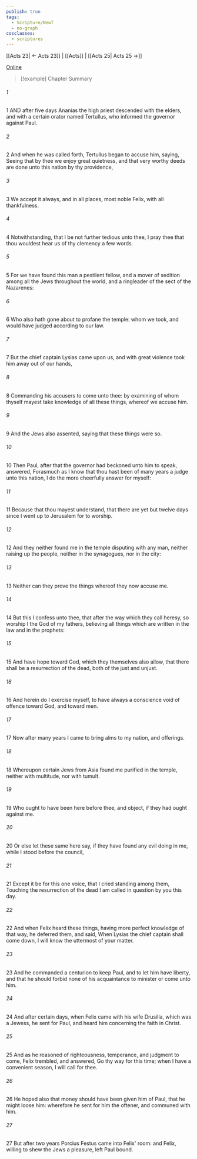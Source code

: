 ```yaml
---
publish: true
tags:
  - Scripture/NewT
  - no-graph
cssclasses:
  - scriptures
---
```

[[Acts 23| ← Acts 23]] | [[Acts]] | [[Acts 25| Acts 25 →]]

[Online](https://churchofjesuschrist.org/study/scriptures/nt/acts/24?lang=eng)

>[!example] Chapter Summary
>
###### 1
1 AND after five days Ananias the high priest descended with the elders, and with a certain orator named Tertullus, who informed the governor against Paul.
###### 2
2 And when he was called forth, Tertullus began to accuse him, saying, Seeing that by thee we enjoy great quietness, and that very worthy deeds are done unto this nation by thy providence,
###### 3
3 We accept it always, and in all places, most noble Felix, with all thankfulness.
###### 4
4 Notwithstanding, that I be not further tedious unto thee, I pray thee that thou wouldest hear us of thy clemency a few words.
###### 5
5 For we have found this man a pestilent fellow, and a mover of sedition among all the Jews throughout the world, and a ringleader of the sect of the Nazarenes:
###### 6
6 Who also hath gone about to profane the temple: whom we took, and would have judged according to our law.
###### 7
7 But the chief captain Lysias came upon us, and with great violence took him away out of our hands,
###### 8
8 Commanding his accusers to come unto thee: by examining of whom thyself mayest take knowledge of all these things, whereof we accuse him.
###### 9
9 And the Jews also assented, saying that these things were so.
###### 10
10 Then Paul, after that the governor had beckoned unto him to speak, answered, Forasmuch as I know that thou hast been of many years a judge unto this nation, I do the more cheerfully answer for myself:
###### 11
11 Because that thou mayest understand, that there are yet but twelve days since I went up to Jerusalem for to worship.
###### 12
12 And they neither found me in the temple disputing with any man, neither raising up the people, neither in the synagogues, nor in the city:
###### 13
13 Neither can they prove the things whereof they now accuse me.
###### 14
14 But this I confess unto thee, that after the way which they call heresy, so worship I the God of my fathers, believing all things which are written in the law and in the prophets:
###### 15
15 And have hope toward God, which they themselves also allow, that there shall be a resurrection of the dead, both of the just and unjust.
###### 16
16 And herein do I exercise myself, to have always a conscience void of offence toward God, and toward men.
###### 17
17 Now after many years I came to bring alms to my nation, and offerings.
###### 18
18 Whereupon certain Jews from Asia found me purified in the temple, neither with multitude, nor with tumult.
###### 19
19 Who ought to have been here before thee, and object, if they had ought against me.
###### 20
20 Or else let these same here say, if they have found any evil doing in me, while I stood before the council,
###### 21
21 Except it be for this one voice, that I cried standing among them, Touching the resurrection of the dead I am called in question by you this day.
###### 22
22 And when Felix heard these things, having more perfect knowledge of that way, he deferred them, and said, When Lysias the chief captain shall come down, I will know the uttermost of your matter.
###### 23
23 And he commanded a centurion to keep Paul, and to let him have liberty, and that he should forbid none of his acquaintance to minister or come unto him.
###### 24
24 And after certain days, when Felix came with his wife Drusilla, which was a Jewess, he sent for Paul, and heard him concerning the faith in Christ.
###### 25
25 And as he reasoned of righteousness, temperance, and judgment to come, Felix trembled, and answered, Go thy way for this time; when I have a convenient season, I will call for thee.
###### 26
26 He hoped also that money should have been given him of Paul, that he might loose him: wherefore he sent for him the oftener, and communed with him.
###### 27
27 But after two years Porcius Festus came into Felix' room: and Felix, willing to shew the Jews a pleasure, left Paul bound.



